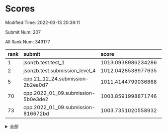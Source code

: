 # Scores

Modified Time: 2022-03-13 20:39:11

Submit Num: 207

All Rank Num: 349177

| rank |               submit               |       score        |       sigma        | pk_num |
| :--- | :--------------------------------- | :----------------- | :----------------- | :----- |
| 1    | jsonzb.test.test_1                 | 1013.0938986234286 | 0.799212330174682  | 6746   |
| 2    | jsonzb.test.submission_level_4     | 1012.0428538977635 | 0.7996418871926105 | 6748   |
| 5    | cpp.21_12_24.submission-2b2ea0d7   | 1011.4144799036868 | 0.7850094441868177 | 6754   |
| 70   | cpp.2022_01_09.submission-5b0e3de2 | 1003.8591998871746 | 0.722814032746081  | 6748   |
| 73   | cpp.2022_01_09.submission-816672bd | 1003.7351020558932 | 0.7062474802350255 | 6751   |


<details>
<summary>全部</summary>

| rank |                 submit                 |       score        |       sigma        | pk_num |
| :--- | :------------------------------------- | :----------------- | :----------------- | :----- |
| 1    | jsonzb.test.test_1                     | 1013.0938986234286 | 0.799212330174682  | 6746   |
| 2    | jsonzb.test.submission_level_4         | 1012.0428538977635 | 0.7996418871926105 | 6748   |
| 3    | gobigger.level_3.submission_level_3_36 | 1011.6764200377747 | 0.7796756131132052 | 6744   |
| 4    | gobigger.level_3.submission_level_3_34 | 1011.5359964552699 | 0.776128003564219  | 6751   |
| 5    | cpp.21_12_24.submission-2b2ea0d7       | 1011.4144799036868 | 0.7850094441868177 | 6754   |
| 6    | gobigger.level_3.submission_level_3_26 | 1011.3448751373064 | 0.7760277839805126 | 6748   |
| 7    | gobigger.level_3.submission_level_3_6  | 1011.3375892628387 | 0.8133347779205051 | 6750   |
| 8    | gobigger.level_3.submission_level_3_9  | 1011.1228318909365 | 0.7940320024087503 | 6748   |
| 9    | gobigger.level_3.submission_level_3_27 | 1011.0781930233064 | 0.779939748483696  | 6749   |
| 10   | gobigger.level_3.submission_level_3_38 | 1010.8287718519936 | 0.7736938225212329 | 6746   |
| 11   | gobigger.level_3.submission_level_3_3  | 1010.7495691257457 | 0.7674127166678049 | 6746   |
| 12   | gobigger.level_3.submission_level_3_33 | 1010.6972141197085 | 0.7607822077560807 | 6746   |
| 13   | gobigger.level_3.submission_level_3_11 | 1010.5902689603682 | 0.768775382312463  | 6752   |
| 14   | gobigger.level_3.submission_level_3_15 | 1010.5857304542114 | 0.7700853722012221 | 6749   |
| 15   | gobigger.level_3.submission_level_3_19 | 1010.5696606134727 | 0.7580189560973463 | 6750   |
| 16   | gobigger.level_3.submission_level_3_25 | 1010.4654077978842 | 0.7555546680508713 | 6747   |
| 17   | gobigger.level_3.submission_level_3_48 | 1010.4466394212579 | 0.7806938371812305 | 6746   |
| 18   | gobigger.level_3.submission_level_3_13 | 1010.4295856911652 | 0.7603296664367256 | 6748   |
| 19   | gobigger.level_3.submission_level_3_29 | 1010.3950776171557 | 0.7529119486030008 | 6748   |
| 20   | gobigger.level_3.submission_level_3_16 | 1010.3784214528032 | 0.7657270102041434 | 6750   |
| 21   | gobigger.level_3.submission_level_3_47 | 1010.3103390662266 | 0.7404616920665327 | 6751   |
| 22   | gobigger.level_3.submission_level_3_12 | 1010.2462376727741 | 0.7725415146075544 | 6746   |
| 23   | gobigger.level_3.submission_level_3_30 | 1010.2214946723705 | 0.7658678361633051 | 6750   |
| 24   | gobigger.level_3.submission_level_3_43 | 1010.1442170299579 | 0.7553682175128169 | 6741   |
| 25   | gobigger.level_3.submission_level_3_28 | 1010.105953100974  | 0.7641961296951756 | 6749   |
| 26   | gobigger.level_3.submission_level_3_20 | 1010.0309540833258 | 0.7562374957088108 | 6753   |
| 27   | gobigger.level_3.submission_level_3_41 | 1010.016760055587  | 0.7530622379797207 | 6744   |
| 28   | gobigger.level_3.submission_level_3_24 | 1009.966400793293  | 0.7440654639466798 | 6749   |
| 29   | gobigger.level_3.submission_level_3_7  | 1009.9453270991721 | 0.7577317948131832 | 6749   |
| 30   | gobigger.level_3.submission_level_3_18 | 1009.8612367407895 | 0.746026363788433  | 6746   |
| 31   | gobigger.level_3.submission_level_3_35 | 1009.8383871405684 | 0.7580825989871579 | 6746   |
| 32   | gobigger.level_3.submission_level_3_14 | 1009.8367607075181 | 0.7685575150972248 | 6743   |
| 33   | gobigger.level_3.submission_level_3_0  | 1009.8155491771724 | 0.7415531554287276 | 6754   |
| 34   | gobigger.level_3.submission_level_3_2  | 1009.7294952746648 | 0.742839028615669  | 6741   |
| 35   | gobigger.level_3.submission_level_3_22 | 1009.666179470125  | 0.7453403179871018 | 6747   |
| 36   | gobigger.level_3.submission_level_3_40 | 1009.6364853285984 | 0.74813334705359   | 6746   |
| 37   | gobigger.level_3.submission_level_3_10 | 1009.6268189773804 | 0.7686994284074016 | 6744   |
| 38   | gobigger.level_3.submission_level_3_37 | 1009.5901494368624 | 0.7719169319875017 | 6744   |
| 39   | gobigger.level_3.submission_level_3_39 | 1009.5532351695578 | 0.7582383823866938 | 6737   |
| 40   | gobigger.level_3.submission_level_3_8  | 1009.519333997339  | 0.7436200902004876 | 6747   |
| 41   | gobigger.level_3.submission_level_3_32 | 1009.5027834194254 | 0.7542306688825684 | 6748   |
| 42   | gobigger.level_3.submission_level_3_49 | 1009.4843241651171 | 0.7528169457351241 | 6750   |
| 43   | gobigger.level_3.submission_level_3_46 | 1009.4234673574025 | 0.7324610457613923 | 6748   |
| 44   | gobigger.level_3.submission_level_3_42 | 1009.4143049858376 | 0.7550358279985085 | 6746   |
| 45   | gobigger.level_3.submission_level_3_4  | 1009.3701959412433 | 0.75669209528323   | 6752   |
| 46   | gobigger.level_3.submission_level_3_44 | 1009.2468214943353 | 0.7613873356385887 | 6744   |
| 47   | gobigger.level_3.submission_level_3_1  | 1009.1592807824186 | 0.7388556435257401 | 6749   |
| 48   | gobigger.level_3.submission_level_3_45 | 1009.114229455486  | 0.75011489172017   | 6753   |
| 49   | gobigger.level_3.submission_level_3_5  | 1009.0182169038969 | 0.7399096423686188 | 6743   |
| 50   | gobigger.level_3.submission_level_3_17 | 1008.99429867001   | 0.7336795838228355 | 6746   |
| 51   | gobigger.level_3.submission_level_3_31 | 1008.7660289448421 | 0.7474174117532957 | 6746   |
| 52   | gobigger.level_3.submission_level_3_21 | 1008.6210688450184 | 0.7428854741535111 | 6748   |
| 53   | gobigger.level_3.submission_level_3_23 | 1008.4407537044515 | 0.767834742208027  | 6754   |
| 54   | gobigger.level_1.submission_level_1_49 | 1005.2759591143545 | 0.7359464807870316 | 6748   |
| 55   | gobigger.level_1.submission_level_1_36 | 1004.8143078286515 | 0.7230113677246299 | 6747   |
| 56   | gobigger.level_1.submission_level_1_41 | 1004.762819900432  | 0.7212227009330405 | 6750   |
| 57   | gobigger.level_1.submission_level_1_11 | 1004.6909134902729 | 0.7167818522375832 | 6753   |
| 58   | gobigger.level_1.submission_level_1_44 | 1004.486950615614  | 0.727996704186645  | 6748   |
| 59   | gobigger.level_1.submission_level_1_28 | 1004.3836782620042 | 0.7164572978492091 | 6746   |
| 60   | gobigger.level_1.submission_level_1_48 | 1004.2376450448237 | 0.7155339373788775 | 6749   |
| 61   | gobigger.level_1.submission_level_1_40 | 1004.1713127006411 | 0.7211639299286977 | 6747   |
| 62   | gobigger.level_1.submission_level_1_39 | 1004.1637250655388 | 0.7250992376305556 | 6745   |
| 63   | gobigger.level_1.submission_level_1_26 | 1004.1079341221052 | 0.7137034412162603 | 6747   |
| 64   | gobigger.level_1.submission_level_1_13 | 1004.0725340738708 | 0.7259299120048608 | 6749   |
| 65   | gobigger.level_1.submission_level_1_34 | 1004.0616143439202 | 0.7254277771979627 | 6747   |
| 66   | gobigger.level_1.submission_level_1_18 | 1004.0318325372905 | 0.7172419214908596 | 6744   |
| 67   | gobigger.level_1.submission_level_1_16 | 1003.9919225546529 | 0.7223467414246142 | 6745   |
| 68   | gobigger.level_1.submission_level_1_19 | 1003.9895099519912 | 0.7166883629592995 | 6747   |
| 69   | gobigger.level_1.submission_level_1_7  | 1003.9363016578754 | 0.713932639897053  | 6748   |
| 70   | cpp.2022_01_09.submission-5b0e3de2     | 1003.8591998871746 | 0.722814032746081  | 6748   |
| 71   | gobigger.level_1.submission_level_1_4  | 1003.7750679302342 | 0.7227307325317868 | 6747   |
| 72   | gobigger.level_1.submission_level_1_31 | 1003.7359938656323 | 0.7188496583056039 | 6748   |
| 73   | cpp.2022_01_09.submission-816672bd     | 1003.7351020558932 | 0.7062474802350255 | 6751   |
| 74   | gobigger.level_1.submission_level_1_0  | 1003.680013922062  | 0.7107363347490229 | 6748   |
| 75   | gobigger.level_1.submission_level_1_1  | 1003.6225075472447 | 0.7244727128171479 | 6749   |
| 76   | gobigger.level_1.submission_level_1_25 | 1003.5996549767356 | 0.725091276799719  | 6748   |
| 77   | gobigger.level_1.submission_level_1_12 | 1003.5743462464102 | 0.7211787594055085 | 6745   |
| 78   | gobigger.level_1.submission_level_1_23 | 1003.5220483581429 | 0.7040913413066615 | 6749   |
| 79   | gobigger.level_1.submission_level_1_21 | 1003.4172916620679 | 0.7229686151812744 | 6752   |
| 80   | gobigger.level_1.submission_level_1_6  | 1003.3824824644008 | 0.724056985249812  | 6752   |
| 81   | gobigger.level_1.submission_level_1_47 | 1003.2855239399229 | 0.7086524428398555 | 6742   |
| 82   | gobigger.level_1.submission_level_1_29 | 1003.267037616135  | 0.7236943699690161 | 6746   |
| 83   | gobigger.level_1.submission_level_1_43 | 1003.2277278580547 | 0.7108302005154192 | 6746   |
| 84   | gobigger.level_1.submission_level_1_3  | 1003.2177656493244 | 0.7287252651775348 | 6748   |
| 85   | gobigger.level_1.submission_level_1_8  | 1003.210461914877  | 0.7215195152347302 | 6747   |
| 86   | gobigger.level_1.submission_level_1_17 | 1003.2010368611806 | 0.7054759718497393 | 6741   |
| 87   | gobigger.level_1.submission_level_1_46 | 1003.0296220236081 | 0.7171195673014399 | 6747   |
| 88   | gobigger.level_1.submission_level_1_32 | 1003.0181564289694 | 0.7098253851511827 | 6746   |
| 89   | gobigger.level_1.submission_level_1_2  | 1003.0041976944269 | 0.7080822292161943 | 6745   |
| 90   | gobigger.level_1.submission_level_1_45 | 1002.9235136571334 | 0.7142936705444387 | 6744   |
| 91   | gobigger.level_1.submission_level_1_9  | 1002.8929674687296 | 0.7104661915295171 | 6747   |
| 92   | gobigger.level_1.submission_level_1_30 | 1002.8509206241437 | 0.7075265174131125 | 6747   |
| 93   | gobigger.level_1.submission_level_1_20 | 1002.6701497055755 | 0.7035272352849548 | 6751   |
| 94   | gobigger.level_1.submission_level_1_33 | 1002.6519169713564 | 0.7048404364531603 | 6746   |
| 95   | gobigger.level_1.submission_level_1_38 | 1002.6240114827782 | 0.7225993224495588 | 6749   |
| 96   | gobigger.level_1.submission_level_1_42 | 1002.6078044718051 | 0.7031225629124619 | 6749   |
| 97   | gobigger.level_1.submission_level_1_5  | 1002.5073921961678 | 0.7136348134901453 | 6747   |
| 98   | gobigger.level_1.submission_level_1_14 | 1002.4464478112943 | 0.7142098161566457 | 6747   |
| 99   | gobigger.level_1.submission_level_1_15 | 1002.3677732952344 | 0.7177307094523677 | 6750   |
| 100  | gobigger.level_1.submission_level_1_22 | 1002.2510786206204 | 0.7160654587376325 | 6748   |
| 101  | gobigger.level_1.submission_level_1_24 | 1002.2018658574659 | 0.7112366792489544 | 6747   |
| 102  | gobigger.level_1.submission_level_1_35 | 1002.1669875662091 | 0.7241481719388515 | 6746   |
| 103  | gobigger.level_1.submission_level_1_27 | 1002.0827412665276 | 0.7220544512195871 | 6753   |
| 104  | gobigger.level_1.submission_level_1_10 | 1001.9513128052165 | 0.7038879327655072 | 6747   |
| 105  | gobigger.level_1.submission_level_1_37 | 1001.2389935934033 | 0.7084471434382881 | 6746   |
| 106  | gobigger.random.submission_random_45   | 998.2694619620952  | 0.706334812758411  | 6744   |
| 107  | gobigger.random.submission_random_37   | 997.3835973003986  | 0.709293913515356  | 6749   |
| 108  | gobigger.random.submission_random_39   | 997.192978195172   | 0.7115386084845974 | 6744   |
| 109  | gobigger.random.submission_random_9    | 997.0681299910738  | 0.7121030125087744 | 6748   |
| 110  | gobigger.random.submission_random_18   | 996.8768826658139  | 0.7075931984078314 | 6748   |
| 111  | gobigger.random.submission_random_29   | 996.7072116548893  | 0.7122936922274911 | 6743   |
| 112  | gobigger.random.submission_random_28   | 996.6727878178579  | 0.712082021719547  | 6748   |
| 113  | gobigger.random.submission_random_23   | 996.6419789743356  | 0.7175136303387705 | 6751   |
| 114  | gobigger.random.submission_random_47   | 996.6278852708698  | 0.7039600149149647 | 6750   |
| 115  | gobigger.random.submission_random_0    | 996.6189358373696  | 0.7074892762713436 | 6744   |
| 116  | gobigger.random.submission_random_10   | 996.5972542033088  | 0.7154706595103815 | 6751   |
| 117  | gobigger.random.submission_random_43   | 996.5863880429356  | 0.7230243542534389 | 6745   |
| 118  | gobigger.random.submission_random_34   | 996.5697819215239  | 0.7288038113110085 | 6746   |
| 119  | gobigger.random.submission_random_33   | 996.4795663474886  | 0.7181161764663407 | 6744   |
| 120  | gobigger.random.submission_random_24   | 996.3369411869389  | 0.7056228302806526 | 6748   |
| 121  | gobigger.random.submission_random_5    | 996.3134885072091  | 0.707291307600129  | 6749   |
| 122  | gobigger.random.submission_random_19   | 996.3025397590682  | 0.7152637889028879 | 6747   |
| 123  | gobigger.random.submission_random_32   | 996.2814950434207  | 0.6987510249000838 | 6748   |
| 124  | gobigger.random.submission_random_14   | 996.2812107457552  | 0.7002840425244027 | 6745   |
| 125  | gobigger.random.submission_random_25   | 996.2565618006093  | 0.7045101689413924 | 6755   |
| 126  | gobigger.random.submission_random_21   | 996.2519504508161  | 0.7133897092674362 | 6749   |
| 127  | gobigger.random.submission_random_3    | 996.1937878599001  | 0.7002929374098644 | 6746   |
| 128  | gobigger.random.submission_random_36   | 996.0975368762668  | 0.707178895288495  | 6753   |
| 129  | gobigger.random.submission_random_6    | 996.097294422121   | 0.7265452007603825 | 6747   |
| 130  | gobigger.random.submission_random_49   | 996.0777258130069  | 0.7101112794584814 | 6743   |
| 131  | gobigger.random.submission_random_26   | 996.0453694683631  | 0.7183876094278488 | 6748   |
| 132  | gobigger.random.submission_random_2    | 995.8459723420008  | 0.7152237600444038 | 6745   |
| 133  | gobigger.random.submission_random_17   | 995.8260648591103  | 0.6949000662965912 | 6747   |
| 134  | gobigger.random.submission_random_30   | 995.7214129698633  | 0.7103622448240157 | 6747   |
| 135  | gobigger.random.submission_random_42   | 995.7138097436949  | 0.6991013094335887 | 6742   |
| 136  | gobigger.random.submission_random_11   | 995.6397677355333  | 0.7164647853519979 | 6749   |
| 137  | gobigger.random.submission_random_16   | 995.6072979418434  | 0.7080774118674611 | 6748   |
| 138  | gobigger.random.submission_random_20   | 995.5534593037918  | 0.719680991721837  | 6747   |
| 139  | gobigger.random.submission_random_12   | 995.5420287659202  | 0.7119509938627971 | 6748   |
| 140  | gobigger.random.submission_random_15   | 995.5309088720426  | 0.7172079832275289 | 6745   |
| 141  | gobigger.random.submission_random_40   | 995.4814106585285  | 0.7289186907233879 | 6751   |
| 142  | gobigger.random.submission_random_31   | 995.4512916468518  | 0.7358768227183241 | 6742   |
| 143  | gobigger.random.submission_random_8    | 995.3927898282319  | 0.7261575460987699 | 6752   |
| 144  | gobigger.random.submission_random_38   | 995.3552607367811  | 0.706622387878434  | 6749   |
| 145  | gobigger.random.submission_random_1    | 995.3161901406179  | 0.7213158611123689 | 6747   |
| 146  | gobigger.random.submission_random_4    | 995.2585984497542  | 0.7295036590178219 | 6752   |
| 147  | gobigger.random.submission_random_27   | 995.1030533199313  | 0.7189467752702488 | 6750   |
| 148  | gobigger.random.submission_random_44   | 995.0728713390456  | 0.7097697958952998 | 6748   |
| 149  | gobigger.random.submission_random_22   | 995.0716495073385  | 0.7201510087215295 | 6748   |
| 150  | gobigger.random.submission_random_48   | 995.0123897581158  | 0.7204748922216435 | 6746   |
| 151  | gobigger.random.submission_random_13   | 994.9725128601171  | 0.7327294690003194 | 6751   |
| 152  | gobigger.random.submission_random_46   | 994.6967387062354  | 0.7049657718559483 | 6747   |
| 153  | gobigger.random.submission_random_35   | 994.6387369827584  | 0.7132648480066488 | 6744   |
| 154  | gobigger.random.submission_random_41   | 994.6160207756667  | 0.7100606120170271 | 6748   |
| 155  | gobigger.random.submission_random_7    | 994.5430313731724  | 0.7079617350926857 | 6746   |
| 156  | gobigger.level_2.submission_level_2_34 | 994.3745770819166  | 0.7378295153674425 | 6743   |
| 157  | gobigger.level_2.submission_level_2_48 | 993.8042791548512  | 0.7316472118646844 | 6744   |
| 158  | gobigger.level_2.submission_level_2_14 | 993.7898384432158  | 0.7344410700117827 | 6752   |
| 159  | gobigger.level_2.submission_level_2_46 | 993.5485361625816  | 0.7319957596212405 | 6749   |
| 160  | gobigger.level_2.submission_level_2_11 | 993.5325138897533  | 0.7571590131513899 | 6744   |
| 161  | gobigger.level_2.submission_level_2_15 | 993.3493579130488  | 0.750646264667383  | 6750   |
| 162  | gobigger.level_2.submission_level_2_45 | 993.3390687324813  | 0.7253083443102506 | 6749   |
| 163  | gobigger.level_2.submission_level_2_38 | 993.2782007453197  | 0.74434706739849   | 6744   |
| 164  | gobigger.level_2.submission_level_2_10 | 993.1877933760602  | 0.7476875289815205 | 6745   |
| 165  | gobigger.level_2.submission_level_2_40 | 993.0495197435739  | 0.7368586149411909 | 6745   |
| 166  | gobigger.level_2.submission_level_2_5  | 992.8966911649619  | 0.7317287698036284 | 6747   |
| 167  | gobigger.level_2.submission_level_2_22 | 992.6286964421482  | 0.7427129593356061 | 6755   |
| 168  | gobigger.level_2.submission_level_2_24 | 992.6021045897147  | 0.7567729091455215 | 6752   |
| 169  | gobigger.level_2.submission_level_2_28 | 992.5505019292957  | 0.733828627630636  | 6746   |
| 170  | gobigger.level_2.submission_level_2_37 | 992.5054929195556  | 0.7400581153266517 | 6747   |
| 171  | gobigger.level_2.submission_level_2_2  | 992.3996178226153  | 0.7389153960539617 | 6746   |
| 172  | gobigger.level_2.submission_level_2_4  | 992.3445225863398  | 0.7366280792968676 | 6748   |
| 173  | gobigger.level_2.submission_level_2_26 | 992.3195911629746  | 0.7331125227725118 | 6747   |
| 174  | gobigger.level_2.submission_level_2_49 | 992.2028738074979  | 0.7568364939613056 | 6749   |
| 175  | gobigger.level_2.submission_level_2_9  | 992.1714250227428  | 0.7390985597220473 | 6747   |
| 176  | gobigger.level_2.submission_level_2_21 | 992.1004899468785  | 0.7562993263877983 | 6746   |
| 177  | gobigger.level_2.submission_level_2_33 | 992.0466197776318  | 0.7478569303552753 | 6744   |
| 178  | gobigger.level_2.submission_level_2_8  | 992.043280055967   | 0.75265544458895   | 6752   |
| 179  | gobigger.level_2.submission_level_2_47 | 992.0147988225883  | 0.7361579243563713 | 6750   |
| 180  | gobigger.level_2.submission_level_2_16 | 991.9895728195579  | 0.7387624788512284 | 6742   |
| 181  | gobigger.level_2.submission_level_2_32 | 991.9033699463222  | 0.7443571539272287 | 6751   |
| 182  | gobigger.level_2.submission_level_2_25 | 991.8801332711546  | 0.7526576687984268 | 6750   |
| 183  | gobigger.level_2.submission_level_2_35 | 991.853455087605   | 0.7611327219366494 | 6747   |
| 184  | gobigger.level_2.submission_level_2_27 | 991.8415178909198  | 0.7579565911948077 | 6743   |
| 185  | gobigger.level_2.submission_level_2_0  | 991.8342446049413  | 0.741143066214318  | 6754   |
| 186  | gobigger.level_2.submission_level_2_23 | 991.667094890289   | 0.7542321474541117 | 6744   |
| 187  | gobigger.level_2.submission_level_2_31 | 991.6625215296256  | 0.738477165846341  | 6742   |
| 188  | gobigger.level_2.submission_level_2_42 | 991.6003149473269  | 0.7592809415657082 | 6748   |
| 189  | gobigger.level_2.submission_level_2_17 | 991.580020287092   | 0.7296683002403118 | 6748   |
| 190  | gobigger.level_2.submission_level_2_19 | 991.5412801223223  | 0.7369100303530072 | 6753   |
| 191  | gobigger.level_2.submission_level_2_43 | 991.5383607877179  | 0.760820169174773  | 6749   |
| 192  | gobigger.level_2.submission_level_2_29 | 991.5271118556797  | 0.7574582420829059 | 6744   |
| 193  | gobigger.level_2.submission_level_2_3  | 991.5199555864514  | 0.7608456684203642 | 6746   |
| 194  | gobigger.level_2.submission_level_2_39 | 991.5177567571083  | 0.7517997911471671 | 6748   |
| 195  | gobigger.level_2.submission_level_2_20 | 991.4869479923188  | 0.7653341003794003 | 6742   |
| 196  | gobigger.level_2.submission_level_2_30 | 991.4838220515394  | 0.7494389527459614 | 6747   |
| 197  | gobigger.level_2.submission_level_2_6  | 991.3566253614314  | 0.7563923075970803 | 6741   |
| 198  | gobigger.level_2.submission_level_2_1  | 991.2829865783091  | 0.7681672471967073 | 6746   |
| 199  | gobigger.level_2.submission_level_2_12 | 991.2756907418727  | 0.7694532015278307 | 6749   |
| 200  | gobigger.level_2.submission_level_2_7  | 991.1451651060667  | 0.7588195955353175 | 6747   |
| 201  | gobigger.level_2.submission_level_2_18 | 991.1157236879877  | 0.742881016262466  | 6745   |
| 202  | gobigger.level_2.submission_level_2_36 | 990.9839901107932  | 0.7555732032303348 | 6745   |
| 203  | gobigger.level_2.submission_level_2_13 | 990.9252197536043  | 0.7452159991494606 | 6746   |
| 204  | gobigger.level_2.submission_level_2_44 | 990.6563295587803  | 0.7751629716542242 | 6743   |
| 205  | gobigger.level_2.submission_level_2_41 | 990.4419252351745  | 0.7622921454413586 | 6748   |
| 206  | gobigger.none.submission_none_1        | 975.9462201149959  | 1.450922798543714  | 6754   |
| 207  | gobigger.none.submission_none_0        | 975.5711429822056  | 1.5376956688891243 | 6747   |

</details>